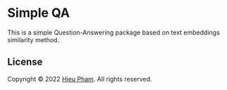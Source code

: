 # Simple QA
This is a simple Question-Answering package based on text embeddings similarity method.
## License
Copyright &copy; 2022 [Hieu Pham](https://github.com/hieupth). All rights reserved.
